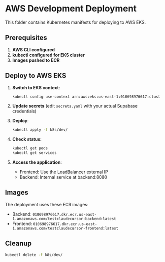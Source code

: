 # AWS Development Deployment

This folder contains Kubernetes manifests for deploying to AWS EKS.

## Prerequisites

1. **AWS CLI configured**
2. **kubectl configured for EKS cluster**
3. **Images pushed to ECR**

## Deploy to AWS EKS

1. **Switch to EKS context**:
   ```bash
   kubectl config use-context arn:aws:eks:us-east-1:010698976617:cluster/testclaudecursor-cluster
   ```

2. **Update secrets** (edit `secrets.yaml` with your actual Supabase credentials)

3. **Deploy**:
   ```bash
   kubectl apply -f k8s/dev/
   ```

4. **Check status**:
   ```bash
   kubectl get pods
   kubectl get services
   ```

5. **Access the application**:
   - Frontend: Use the LoadBalancer external IP
   - Backend: Internal service at backend:8080

## Images

The deployment uses these ECR images:
- Backend: `010698976617.dkr.ecr.us-east-1.amazonaws.com/testclaudecursor-backend:latest`
- Frontend: `010698976617.dkr.ecr.us-east-1.amazonaws.com/testclaudecursor-frontend:latest`

## Cleanup

```bash
kubectl delete -f k8s/dev/
```
